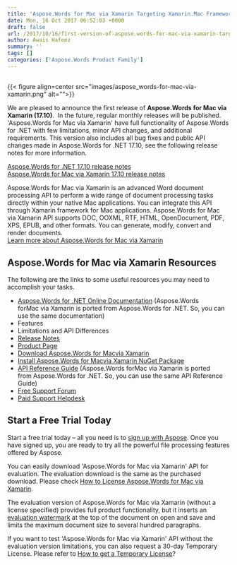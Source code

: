 ```yaml
---
title: 'Aspose.Words for Mac via Xamarin Targeting Xamarin.Mac Framework'
date: Mon, 16 Oct 2017 06:52:03 +0000
draft: false
url: /2017/10/16/first-version-of-aspose.words-for-mac-via-xamarin-targeting-xamarin.mac-framework-released/
author: Awais Hafeez
summary: ''
tags: []
categories: ['Aspose.Words Product Family']
---
```


## [](https://www.aspose.com/products/words/ios-xamarin)[][1]



{{< figure align=center src="images/aspose_words-for-mac-via-xamarin.png" alt="">}}


We are pleased to announce the first release of **Aspose.Words for Mac via Xamarin (17.10)**.  In the future, regular monthly releases will be published. 'Aspose.Words for Mac via Xamarin' have full functionality of Aspose.Words for .NET with few limitations, minor API changes, and additional requirements. This version also includes all bug fixes and public API changes made in Aspose.Words for .NET 17.10, see the following release notes for more information.

[Aspose.Words for .NET 17.10 release notes  
](https://docs.aspose.com/display/wordsnet/Aspose.Words+for+.NET+17.10+Release+Notes)[Aspose.Words for Mac via Xamarin 17.10 release notes][2]

Aspose.Words for Mac via Xamarin is an advanced Word document processing API to perform a wide range of document processing tasks directly within your native Mac applications. You can integrate this API through Xamarin framework for Mac applications. Aspose.Words for Mac via Xamarin API supports DOC, OOXML, RTF, HTML, OpenDocument, PDF, XPS, EPUB, and other formats. You can generate, modify, convert and render documents.  
[Learn more about Aspose.Words for Mac via Xamarin][3]

## Aspose.Words for Mac via Xamarin Resources

The following are the links to some useful resources you may need to accomplish your tasks.

*   [Aspose.Words for .NET Online Documentation][4] (Aspose.Words forMac via Xamarin is ported from Aspose.Words for .NET. So, you can use the same documentation)
*   Features
*   Limitations and API Differences
*   [Release Notes][5]
*   [Product Page][6]
*   [Download Aspose.Words for Macvia Xamarin][7]
*   [Install Aspose.Words for Macvia Xamarin NuGet Package][8]
*   [API Reference Guide][9] (Aspose.Words forMac via Xamarin is ported from Aspose.Words for .NET. So, you can use the same API Reference Guide)
*   [Free Support Forum][10]
*   [Paid Support Helpdesk][11]

## Start a Free Trial Today

Start a free trial today – all you need is to [sign up with Aspose][12]. Once you have signed up, you are ready to try all the powerful file processing features offered by Aspose.

You can easily download 'Aspose.Words for Mac via Xamarin' API for evaluation. The evaluation download is the same as the purchased download. Please check [How to License Aspose.Words for Mac via Xamarin][13].

The evaluation version of Aspose.Words for Mac via Xamarin (without a license specified) provides full product functionality, but it inserts an [evaluation watermark][14] at the top of the document on open and save and limits the maximum document size to several hundred paragraphs.

If you want to test 'Aspose.Words for Mac via Xamarin' API without the evaluation version limitations, you can also request a 30-day Temporary License. Please refer to [How to get a Temporary License][15]?




[1]: https://blog.aspose.com/wp-content/uploads/sites/2/2017/09/aspose_word-for-ios-via-xamarin-e1505474169161.png
[2]: https://docs.aspose.com/display/wordsnet/Aspose.Words+for+Mac+via+Xamarin+17.10+Release+Notes
[3]: https://www.aspose.com/products/words/mac-xamarin
[4]: https://docs.aspose.com/display/wordsnet/Home
[5]: https://docs.aspose.com/display/wordsnet/Aspose.Words+for+Mac+via+Xamarin
[6]: https://www.aspose.com/products/words/mac-xamarin
[7]: https://downloads.aspose.com/words/macxamarin
[8]: https://www.nuget.org/packages/Aspose.Words_Mac.Xamarin/
[9]: https://apireference.aspose.com/net/words
[10]: https://forum.aspose.com/c/words
[11]: https://helpdesk.aspose.com/
[12]: https://www.aspose.com/
[13]: https://docs.aspose.com/display/wordsnet/Licensing
[14]: https://docs.aspose.com/display/wordsnet/Licensing#Licensing-EvaluateAspose.Words
[15]: http://www.aspose.com/corporate/purchase/temporary-license.aspx





